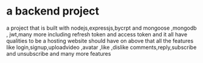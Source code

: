#  a backend project

a project that is built with nodejs,expressjs,bycrpt and mongoose ,mongodb , jwt,many more including refresh token and access token and it all have qualities to be a hosting website should have on above that all the features like login,signup,uploadvideo ,avatar ,like ,dislike comments,reply,subscribe and unsubscribe and many more features 
